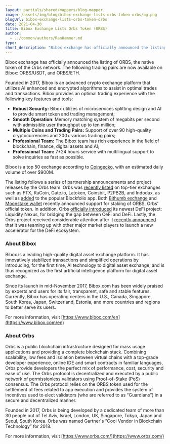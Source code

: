 ```yaml
---
layout: partials/shared/mappers/blog-mapper
image: /assets/img/blog/bibox-exchange-lists-orbs-token-orbs/bg.png
blogUrl: bibox-exchange-lists-orbs-token-orbs
date: 2021-04-30
title: Bibox Exchange Lists Orbs Token (ORBS)
author:
  - ../common/authors/RanHammer.md
type:
short_description: "Bibox exchange has officially announced the listing of ORBS, the native token of the Orbs network. The following trading pairs are now available on Bibox: ORBS/USDT, and ORBS/ETH."
---
```


Bibox exchange has officially announced the listing of ORBS, the native token of the Orbs network. The following trading pairs are now available on Bibox: ORBS/USDT, and ORBS/ETH.

Founded in 2017, Bibox is an advanced crypto exchange platform that utilizes AI enhanced and encrypted algorithms to assist in optimal trades and transactions. Bibox provides an optimal trading experience with the following key features and tools:

- **Robust Security:** Bibox utilizes of microservices splitting design and AI to provide smart token and trading management;
- **Smooth Operation**: Memory matching system of megabits per second with admissible user throughput up to ten million;
- **Multiple Coins and Trading Pairs:** Support of over 90 high-quality cryptocurrencies and 200+ various trading pairs;
- **Professional Team:** The Bibox team has rich experience in the field of blockchain, finance, digital assets and AI;
- **Professional Team:** 7\*24 hours service with multilingual support to solve inquiries as fast as possible.

Bibox is a top 50 exchange according to [Coingecko](https://www.coingecko.com/en/exchanges), with an estimated daily volume of over $900M.

The listing follows a series of partnership announcements and project releases by the Orbs team. Orbs was [recently listed](https://www.orbs.com/ftx-exchange-lists-orbs-token-orbs/) on top-tier exchanges such as FTX, KuCoin, Gate.io, Latoken, Coinsbit, P2PB2B, and Indodax, as well as [added](https://www.orbs.com/orbs-is-now-available-on-blockfolio/) to the popular Blockfolio app. Both [Bithumb exchange](https://www.orbs.com/bithumb-announces-orbs-staking/) and [Moonstake wallet](https://www.orbs.com/moonstake-partners-with-hybrid-enterprise-grade-blockchain-orbs-to-soon-provide-full-scale-support-for-orbs-universe/) recently announced support for staking of ORBS, Orbs’ official token. In addition, Orbs [officially introduced](https://www.orbs.com/introducing-orbs-liquidity-nexus-liquidity-as-a-service/) its newest DeFi project: Liquidity Nexus, for bridging the gap between CeFi and DeFi. Lastly, the Orbs project received considerable attention after it [recently announced](https://www.binance.org/en/blog/orbs-and-binance-team-up-to-launch-defi-accelerator/) that it was teaming up with other major market players to launch a new accelerator for the DeFi ecosystem.

### About Bibox

Bibox is a leading high-quality digital asset exchange platform. It has innovatively stabilized transactions and simplified operations by introducing, for the first time, AI technology to digital asset exchange, and is thus recognized as the first artificial intelligence platform for digital asset exchange.

Since its launch in mid-November 2017, Bibox.com has been widely praised by experts and users for its fair, transparent, safe and stable features. Currently, Bibox has operating centers in the U.S., Canada, Singapore, South Korea, Japan, Switzerland, Estonia, and more countries and regions to better serve its users.

For more information, visit [https://www.bibox.com/en](https://www.bibox.com/en)

### About Orbs

Orbs is a public blockchain infrastructure designed for mass usage applications and providing a complete blockchain stack. Combining scalability, low fees and isolation between virtual chains with a top-grade developer experience, online IDE and smart contracts in familiar languages, Orbs provide developers the perfect mix of performance, cost, security and ease of use. The Orbs protocol is decentralized and executed by a public network of permissionless validators using Proof-of-Stake (PoS) consensus. The Orbs protocol relies on the ORBS token used for the settlement of fees related to app execution and provides the system of incentives used to elect validators (who are referred to as “Guardians”) in a secure and decentralized manner.

Founded in 2017, Orbs is being developed by a dedicated team of more than 30 people out of Tel Aviv, Israel, London, UK, Singapore, Tokyo, Japan and Seoul, South Korea. Orbs was named Gartner's “Cool Vendor in Blockchain Technology” for 2018.

For more information, visit [https://www.orbs.com/](https://www.orbs.com/)
